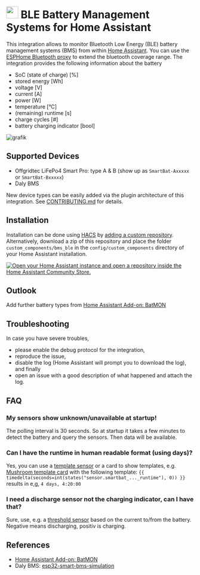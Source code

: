 # <img src="https://github.com/patman15/BMS_BLE-HA/assets/14628713/0ee84af9-300a-4a26-a098-26954a46ec36" width="32" height="32"> BLE Battery Management Systems for Home Assistant

This integration allows to monitor Bluetooth Low Energy (BLE) battery management systems (BMS) from within [Home Assistant](https://www.home-assistant.io/). You can use the [ESPHome Bluetooth proxy](https://esphome.io/components/bluetooth_proxy) to extend the bluetooth coverage range. The integration provides the following information about the battery

- SoC (state of charge) [%]
- stored energy [Wh]
- voltage [V]
- current [A]
- power [W]
- temperature [°C]
- (remaining) runtime [s]
- charge cycles [#]
- battery charging indicator [bool]

![grafik](https://github.com/patman15/BMS_BLE-HA/assets/14628713/99088715-fa2d-4d3d-90a5-967a8bf08305)

## Supported Devices
- Offgridtec LiFePo4 Smart Pro: type A & B (show up as `SmartBat-Axxxxx` or `SmartBat-Bxxxxx`)
- Daly BMS

New device types can be easily added via the plugin architecture of this integration. See [CONTRIBUTING.md](./CONTRIBUTING.md) for details.

## Installation
Installation can be done using [HACS](https://hacs.xyz/) by [adding a custom repository](https://hacs.xyz/docs/faq/custom_repositories/). Alternatively, download a zip of this repository and place the folder `custom_components/bms_ble` in the `config/custom_components` directory of your Home Assistant installation.

[![Open your Home Assistant instance and open a repository inside the Home Assistant Community Store.](https://my.home-assistant.io/badges/hacs_repository.svg)](https://my.home-assistant.io/redirect/hacs_repository/?owner=patman15&repository=BMS_BLE-HA&category=Integration)

## Outlook
Add further battery types from [Home Assistant Add-on: BatMON](https://github.com/fl4p/batmon-ha)

## Troubleshooting
In case you have severe troubles,

- please enable the debug protocol for the integration,
- reproduce the issue,
- disable the log (Home Assistant will prompt you to download the log), and finally
- open an issue with a good description of what happened and attach the log.

## FAQ
### My sensors show unknown/unavailable at startup!
The polling interval is 30 seconds. So at startup it takes a few minutes to detect the battery and query the sensors. Then data will be available.

### Can I have the runtime in human readable format (using days)?
Yes, you can use a [template sensor](https://my.home-assistant.io/redirect/config_flow_start?domain=template) or a card to show templates, e.g. [Mushroom template card](https://github.com/piitaya/lovelace-mushroom) with the following template:
`{{ timedelta(seconds=int(states("sensor.smartbat_..._runtime"), 0)) }}` results in e,g, `4 days, 4:20:00`

### I need a discharge sensor not the charging indicator, can I have that?
Sure, use, e.g. a [threshold sensor](https://my.home-assistant.io/redirect/config_flow_start/?domain=threshold) based on the current to/from the battery. Negative means discharging, positiv is charging.

## References
- [Home Assistant Add-on: BatMON](https://github.com/fl4p/batmon-ha)
- Daly BMS: [esp32-smart-bms-simulation](https://github.com/roccotsi2/esp32-smart-bms-simulation)
